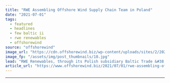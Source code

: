 ```yaml
---
title: "RWE Assembling Offshore Wind Supply Chain Team in Poland"
date: "2021-07-01"
tags: 
  - featured
  - headlines
  - few baltic ii
  - rwe renewables
  - offshorewind
source: "offshorewind"
image_url: "https://cdn.offshorewind.biz/wp-content/uploads/sites/2/2021/07/01162503/RWE-Renewables.jpg"
image_fp: "/assets/img/post_thumbnails/10.jpg"
lead: "RWE Renewables, through its Polish subsidiary Baltic Trade &#38; Invest Sp. z o.o., has"
article_url: "https://www.offshorewind.biz/2021/07/01/rwe-assembling-offshore-wind-supply-chain-team-in-poland/"
---
```


---

